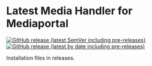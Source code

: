 # Latest Media Handler for Mediaportal

[![GitHub release (latest SemVer including pre-releases)](https://img.shields.io/github/v/release/andrewjswan/mediaportal-latest-media-handler?include_prereleases)](https://github.com/andrewjswan/mediaportal-latest-media-handler/releases)
[![GitHub release (latest by date including pre-releases)](https://img.shields.io/github/downloads-pre/andrewjswan/mediaportal-latest-media-handler/latest/total?label=release@downloads)](https://github.com/andrewjswan/mediaportal-latest-media-handler/releases)

Installation files in releases.
